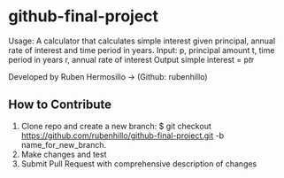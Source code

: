 # github-final-project
Usage:
A calculator that calculates simple interest given principal, annual rate of interest and time period in years.
Input:
   p, principal amount
   t, time period in years
   r, annual rate of interest
Output
   simple interest = p*t*r

  Developed by Ruben Hermosillo -> (Github: rubenhillo)

How to Contribute
-----------------------
1. Clone repo and create a new branch: $ git checkout https://github.com/rubenhillo/github-final-project.git -b name_for_new_branch.
2. Make changes and test
3. Submit Pull Request with comprehensive description of changes
